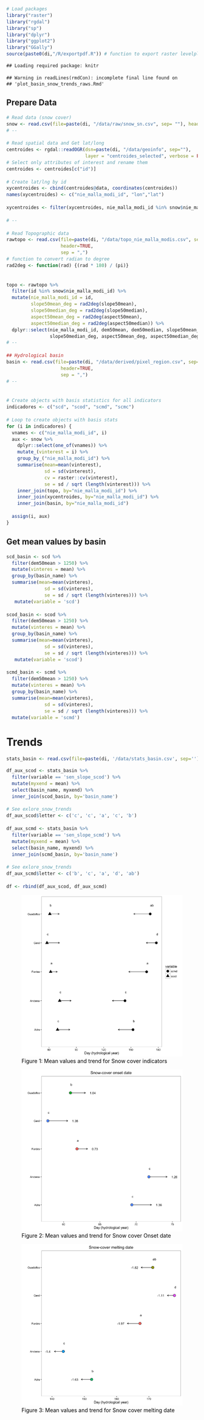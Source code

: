 ``` r
# Load packages 
library("raster")
library("rgdal")
library("sp")
library("dplyr")
library("ggplot2")
library("GGally")
source(paste0(di,"/R/exportpdf.R")) # function to export raster levelplots maps as pdf
```

    ## Loading required package: knitr

    ## Warning in readLines(rmdCon): incomplete final line found on
    ## 'plot_basin_snow_trends_raws.Rmd'

Prepare Data
------------

``` r
# Read data (snow cover)
snow <- read.csv(file=paste(di, "/data/raw/snow_sn.csv", sep= ""), header = TRUE) 
# --   

# Read spatial data and Get lat/long
centroides <- rgdal::readOGR(dsn=paste(di, "/data/geoinfo", sep=""),
                             layer = "centroides_selected", verbose = FALSE)
# Select only attributes of interest and rename them
centroides <- centroides[c("id")]

# Create lat/lng by id 
xycentroides <- cbind(centroides@data, coordinates(centroides))
names(xycentroides) <- c("nie_malla_modi_id", "lon","lat")

xycentroides <- filter(xycentroides, nie_malla_modi_id %in% snow$nie_malla_modi_id)

# -- 

# Read Topographic data 
rawtopo <- read.csv(file=paste(di, "/data/topo_nie_malla_modis.csv", sep=""),
                    header=TRUE,
                    sep = ",") 
# function to convert radian to degree 
rad2deg <- function(rad) {(rad * 180) / (pi)} 


topo <- rawtopo %>% 
  filter(id %in% snow$nie_malla_modi_id) %>% 
  mutate(nie_malla_modi_id = id, 
         slope50mean_deg = rad2deg(slope50mean),
         slope50median_deg = rad2deg(slope50median),
         aspect50mean_deg = rad2deg(aspect50mean),
         aspect50median_deg = rad2deg(aspect50median)) %>%
  dplyr::select(nie_malla_modi_id, dem50mean, dem50median, slope50mean_deg, 
                slope50median_deg, aspect50mean_deg, aspect50median_deg) 
# -- 

## Hydrological basin 
basin <- read.csv(file=paste(di, "/data/derived/pixel_region.csv", sep=""),
                    header=TRUE,
                    sep = ",") 
# --


# Create objects with basis statistics for all indicators 
indicadores <- c("scd", "scod", "scmd", "scmc") 

# Loop to create objects with basis stats
for (i in indicadores) { 
  vnames <- c("nie_malla_modi_id", i) 
  aux <- snow %>%
    dplyr::select(one_of(vnames)) %>%
    mutate_(vinterest = i) %>%
    group_by_("nie_malla_modi_id") %>%
    summarise(mean=mean(vinterest),
              sd = sd(vinterest),
              cv = raster::cv(vinterest),
              se = sd / sqrt (length(vinterest))) %>%
    inner_join(topo, by="nie_malla_modi_id") %>%
    inner_join(xycentroides, by="nie_malla_modi_id") %>%
    inner_join(basin, by="nie_malla_modi_id")
  
  assign(i, aux)
} 
```

Get mean values by basin
------------------------

``` r
scd_basin <- scd %>% 
  filter(dem50mean > 1250) %>% 
  mutate(vinteres = mean) %>%
  group_by(basin_name) %>% 
  summarise(mean=mean(vinteres),
              sd = sd(vinteres),
              se = sd / sqrt (length(vinteres))) %>%
   mutate(variable = 'scd')

scod_basin <- scod %>% 
  filter(dem50mean > 1250) %>% 
  mutate(vinteres = mean) %>%
  group_by(basin_name) %>% 
  summarise(mean=mean(vinteres),
              sd = sd(vinteres),
              se = sd / sqrt (length(vinteres))) %>%
   mutate(variable = 'scod')
  
scmd_basin <- scmd %>% 
  filter(dem50mean > 1250) %>% 
  mutate(vinteres = mean) %>%
  group_by(basin_name) %>% 
  summarise(mean=mean(vinteres),
              sd = sd(vinteres),
              se = sd / sqrt (length(vinteres))) %>%
  mutate(variable = 'scmd')
```

Trends
======

``` r
stats_basin <- read.csv(file=paste(di, '/data/stats_basin.csv', sep=''), header=TRUE) 
```

``` r
df_aux_scod <- stats_basin %>% 
  filter(variable == 'sen_slope_scod') %>%
  mutate(myxend = mean) %>% 
  select(basin_name, myxend) %>%
  inner_join(scod_basin, by='basin_name') 

# See exlore_snow_trends
df_aux_scod$letter <- c('c', 'c', 'a', 'c', 'b') 

df_aux_scmd <- stats_basin %>% 
  filter(variable == 'sen_slope_scmd') %>%
  mutate(myxend = mean) %>% 
  select(basin_name, myxend) %>%
  inner_join(scmd_basin, by='basin_name')

# See exlore_snow_trends  
df_aux_scmd$letter <- c('b', 'c', 'a', 'd', 'ab') 

df <- rbind(df_aux_scod, df_aux_scmd)
```

<figure>
<a name="trend_raw_all"></a><img src="plot_basin_snow_trends_raws_files/figure-markdown_github/unnamed-chunk-6-1.png">
<figcaption>
<span style="color:black; ">Figure 1: Mean values and trend for Snow cover indicators</span>
</figcaption>
</figure>
<figure>
<a name="trend_raw_scod"></a><img src="plot_basin_snow_trends_raws_files/figure-markdown_github/unnamed-chunk-7-1.png">
<figcaption>
<span style="color:black; ">Figure 2: Mean values and trend for Snow cover Onset date</span>
</figcaption>
</figure>
<figure>
<a name="trend_raw_scmd"></a><img src="plot_basin_snow_trends_raws_files/figure-markdown_github/unnamed-chunk-8-1.png">
<figcaption>
<span style="color:black; ">Figure 3: Mean values and trend for Snow cover melting date</span>
</figcaption>
</figure>
